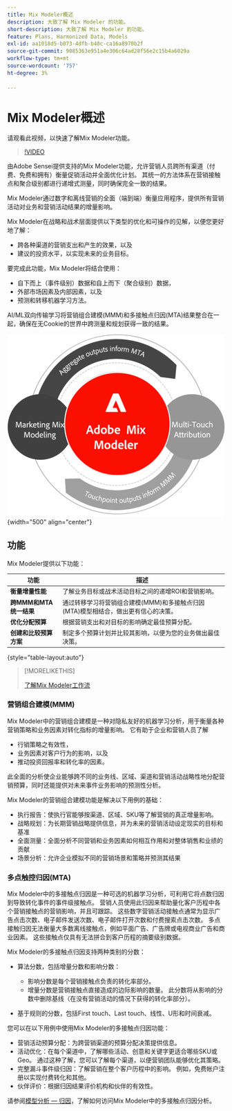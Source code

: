 ```yaml
---
title: Mix Modeler概述
description: 大致了解 Mix Modeler 的功能。
short-description: 大致了解 Mix Modeler 的功能。
feature: Plans, Harmonized Data, Models
exl-id: aa1018d5-b073-4dfb-b40c-ca16a8970b2f
source-git-commit: 9085363e951a4e306c64ad28f56e2c15b4a6029a
workflow-type: tm+mt
source-wordcount: '757'
ht-degree: 3%

---
```


# Mix Modeler概述

请观看此视频，以快速了解Mix Modeler功能。

>[!VIDEO](https://video.tv.adobe.com/v/3424872/?learn=on)

由Adobe Sensei提供支持的Mix Modeler功能，允许营销人员跨所有渠道（付费、免费和拥有）衡量促销活动并全面优化计划。 其统一的方法体系在营销接触点和聚合级别都进行递增式测量，同时确保完全一致的结果。

Mix Modeler通过数字和离线营销的全面（端到端）衡量应用程序，提供所有营销活动对业务和营销活动结果的增量影响。

Mix Modeler在战略和战术层面提供以下类型的优化和可操作的见解，以便您更好地了解：

* 跨各种渠道的营销支出和产生的效果，以及
* 建议的投资水平，以实现未来的业务目标。


要完成此功能，Mix Modeler将结合使用：

* 自下而上（事件级别）数据和自上而下（聚合级别）数据，
* 外部市场因素及内部因素，以及
* 预测和转移机器学习方法。

AI/ML双向传输学习将营销组合建模(MMM)和多接触点归因(MTA)结果整合在一起，确保在无Cookie的世界中跨测量和规划获得一致的结果。

![双向传输学习](/help/assets//birdirectional-transfer-learning.png){width="500" align="center"}


## 功能

Mix Modeler提供以下功能：

| 功能 | 描述 |
|---|---|
| **衡量增量性能** | 了解业务目标或战术活动目标之间的递增ROI和营销影响。 |
| **跨MMM和MTA统一结果** | 通过转移学习将营销组合建模(MMM)和多接触点归因(MTA)模型相结合，做出更有信心的决策。 |
| **优化分配预算** | 根据营销支出和对目标的影响确定最佳预算分配。 |
| **创建和比较预算方案** | 制定多个预算计划并比较其影响，以便为您的业务做出最佳决策。 |

{style="table-layout:auto"}

>[!MORELIKETHIS]
>
>[了解Mix Modeler工作流](workflow.md)


### 营销组合建模(MMM)

Mix Modeler中的营销组合建模是一种对隐私友好的机器学习分析，用于衡量各种营销策略和业务因素对转化指标的增量影响。 它有助于企业和营销人员了解

* 行销策略之有效性，
* 业务因素对客户行为的影响，以及
* 推动投资回报率和转化率的因素。

此全面的分析使企业能够跨不同的业务线、区域、渠道和营销活动战略性地分配营销预算，同时还能提供对未来事件业务影响的预测性分析。

Mix Modeler的营销组合建模功能是解决以下用例的基础：

* 执行报告：使执行官能够按渠道、区域、SKU等了解营销的真正增量影响。
* 战略规划：为长期营销战略提供信息，并为未来的营销活动设定现实的目标和基准
* 全面测量：全面分析不同营销和业务因素如何相互作用和对整体销售和业绩的贡献
* 场景分析：允许企业模拟不同的营销场景和策略并预测其结果


### 多点触控归因(MTA)

Mix Modeler中的多接触点归因是一种可选的机器学习分析，可利用它将点数归因到导致转化事件的事件级接触点。 营销人员使用此归因来帮助量化客户历程中各个营销接触点的营销影响，并且可跟踪。 这些数字营销活动接触点通常为显示广告点击次数、电子邮件发送次数、电子邮件打开次数和付费搜索点击次数。 多点接触归因无法衡量大多数离线接触点，例如平面广告、广告牌或电视商业广告和商业因素。 这些接触点仅具有无法拼合到客户历程的摘要级别数据。

Mix Modeler的多接触点归因支持两种类别的分数：

* 算法分数，包括增量分数和影响分数：
   * 影响分数是每个营销接触点负责的转化率部分。
   * 增量分数是营销接触点直接造成的边际影响的数量。 此分数将从影响的分数中删除基线（在没有营销活动的情况下获得的转化率部分）。

* 基于规则的分数，包括First touch、Last touch、线性、U形和时间衰减。

您可以在以下用例中使用Mix Modeler的多接触点归因功能：

* 营销活动预算分配：为跨营销渠道的预算分配决策提供信息。
* 活动优化：在每个渠道中，了解哪些活动、创意和关键字更适合哪些SKU或Geo。 通过这种了解，您可以了解每个渠道，以便营销团队能够优化其策略。
* 完整漏斗事件级归因：了解营销在整个客户历程中的影响。 例如，免费帐户注册以实现付费转化和其他。
* 伙伴评价：根据归因结果评价机构和伙伴的有效性。

请参阅[模型分析 — 归因](../models/insights.md#attribution)，了解如何访问Mix Modeler中的多接触点归因分析。


